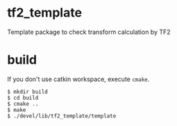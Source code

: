 tf2_template
====

Template package to check transform calculation by TF2

# build
If you don't use catkin workspace, execute `cmake`.

```
$ mkdir build
$ cd build
$ cmake ..
$ make
$ ./devel/lib/tf2_template/template
```

